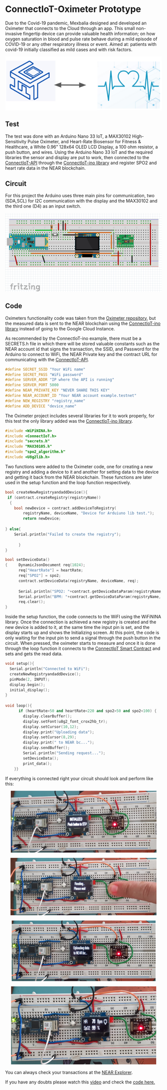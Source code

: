 # ConnectIoT-Oximeter Prototype
Due to the Covid-19 pandemic, Mexbalia designed and developed an Oximeter that connects to the Cloud through an app. This small non-invasive fingertip device can provide valuable health information; on how oxygen saturation in blood and pulse rate behave during a mild episode of COVID-19 or any other respiratory illness or event. Aimed at: patients with covid-19 initially classified as mild cases and with risk factors.

<p align="center">
  <img src="https://github.com/EbanCuMo/ConnectIoT-Platform/blob/main/assets/images/ConnectIoTOximeter.png" />
</p>

## Test
The test was done with an Arduino Nano 33 IoT, a MAX30102 High-Sensitivity Pulse Oximeter, and Heart-Rate Biosensor for Fitness & Healthcare, a White 0.96” 128x64 OLED LCD Display, a 100 ohm resistor, a push button, and wires. Using the Arduino Nano 33 IoT and the required libraries the sensor and display are put to work, then connected to the [ConnectIoT-API](https://github.com/paul-cruz/ConnectIoT-API) through the [ConnectIoT-ino library](https://github.com/paul-cruz/ConnectIoT-ino) and register SPO2 and heart rate data in the NEAR blockchain.

## Circuit
For this project the Arduino uses three main pins for communication, two (SDA,SCL) for I2C communication with the display and the MAX30102 and the third one (D4) as an input switch.

<p align="center">
  <img src="https://github.com/EbanCuMo/ConnectIoT-Platform/blob/main/assets/images/CicuitOxi.png" />
</p>

## Code
Oximeters functionality code was taken from the [Oximeter repository](https://github.com/paul-cruz/OXIMETER), but the measured data is sent to the NEAR blockchain using the [ConnectIoT-ino library](https://github.com/paul-cruz/ConnectIoT-ino) instead of going to the Google Cloud Instance. 

As recommended by the ConnectIoT-ino example, there must be a SECRETS.h file in which there will be stored valuable constants such as the NEAR account id that signs the transaction, the SSID, and Password for the Arduino to connect to WiFi, the NEAR Private key and the contract URL for communicating with the [ConnectIoT-API](https://github.com/paul-cruz/ConnectIoT-API).

```c
#define SECRET_SSID "Your WiFi name"
#define SECRET_PASS "WiFi password"
#define SERVER_ADDR "IP where the API is running"
#define SERVER_PORT 5000
#define NEAR_PRIVATE_KEY "NEVER SHARE THIS KEY"
#define NEAR_ACCOUNT_ID "Your NEAR account example.testnet"
#define NEW_REGISTRY "registry_name"
#define ADD_DEVICE "device_name"
```
The Oximeter project includes several libraries for it to work properly, for this test the only library added was the [ConnectIoT-ino library](https://github.com/paul-cruz/ConnectIoT-ino).

```cpp
#include <WiFiNINA.h>
#include <ConnectIoT.h>
#include "secrets.h"
#include "MAX30105.h"
#include "spo2_algorithm.h"
#include <U8g2lib.h>
```
Two functions were added to the Oximeter code, one for creating a new registry and adding a device to it and another for setting data to the device and getting it back from the NEAR blockchain. These functions are later used in the setup function and the loop function respectively.

```cpp
bool createNewRegistryandaddDevice(){
 if (contract.createRegistry(registryName))
  {
    bool newDevice = contract.addDeviceToRegistry(
        registryName, deviceName, "Device for Arduiuno lib test.");
        return newDevice;
  
} else{ 
    Serial.println("Failed to create the registry");
    
      }
}

```
```cpp
bool setDeviceData()
{     DynamicJsonDocument req(1024);
      req["HeartRate"] = heartRate;
      req["SPO2"] = spo2;
      contract.setDeviceData(registryName, deviceName, req);
      
      Serial.println("SPO2: "+contract.getDeviceDataParam(registryName, deviceName,"SPO2"));
      Serial.println("BPM: "+contract.getDeviceDataParam(registryName, deviceName,"HeartRate"));
      req.clear();
}
```
Inside the setup function, the code connects to the WiFI using the WiFiNINA library. Once the connection is achieved a new registry is created and the new device is added to it, at the same time the input pin is set, and the display starts up and shows the Initializing screen. At this point, the code is only waiting for the input pin to send a signal through the push button in the circuit. When pressed, the oximeter starts to measure and once it is done through the loop function it connects to the [ConnectIoT Smart Contract](https://github.com/paul-cruz/ConnectIoT) and sets and gets the read data.

```cpp
void setup(){
  Serial.println("Connected to WiFi");
  createNewRegistryandaddDevice();
  pinMode(2, INPUT);
  display.begin();
  initial_display();
}

void loop(){
      if (heartRate>50 and heartRate<220 and spo2>50 and spo2<100) {
        display.clearBuffer();
        display.setFont(u8g2_font_crox2hb_tr); 
        display.setCursor(10,12);
        display.print("Uploading data");
        display.setCursor(8,29);
        display.print(" to NEAR bc...");
        display.sendBuffer();
        Serial.println("Sending request...");
        setDeviceData();
        print_data();
    }}
```
If everything is connected right your circuit should look and perform like this:
<p align="center">
  <img src="https://github.com/EbanCuMo/ConnectIoT-Platform/blob/main/assets/images/OxiCircuit1.png" />
</p>


<p align="center">
  <img src="https://github.com/EbanCuMo/ConnectIoT-Platform/blob/main/assets/images/OxiCircuit2.png" />
</p>
<p align="center">
  <img src="https://github.com/EbanCuMo/ConnectIoT-Platform/blob/main/assets/images/OxiCircuit3.png" />
</p>
<p align="center">
  <img src="https://github.com/EbanCuMo/ConnectIoT-Platform/blob/main/assets/images/OxiCircuit4.png" />
</p>

You can always check your transactions at the [NEAR Explorer](https://explorer.testnet.near.org/).

If you have any doubts please watch this [video](https://www.youtube.com/watch?v=qh0-w7BAv0Q) and check the [code here.](code/oximeter.cpp)

